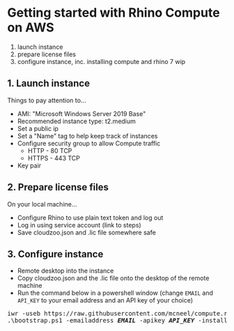 # Getting started with Rhino Compute on AWS

1. launch instance
2. prepare license files
3. configure instance, inc. installing compute and rhino 7 wip

## 1. Launch instance

Things to pay attention to...

* AMI: "Microsoft Windows Server 2019 Base"
* Recommended instance type: t2.medium
* Set a public ip
* Set a "Name" tag to help keep track of instances
* Configure security group to allow Compute traffic
    * HTTP - 80 TCP
    * HTTPS - 443 TCP
* Key pair

## 2. Prepare license files

On your local machine...

* Configure Rhino to use plain text token and log out
* Log in using service account (link to steps)
* Save cloudzoo.json and .lic file somewhere safe

## 3. Configure instance

* Remote desktop into the instance
* Copy cloudzoo.json and the .lic file onto the desktop of the remote machine
* Run the command below in a powershell window (change `EMAIL` and `API_KEY` to your email address and an API key of your choice)

<pre>
iwr -useb https://raw.githubusercontent.com/mcneel/compute.rhino3d/will/bootstrap-complete/script/bootstrap-server.ps1 -outfile bootstrap.ps1
.\bootstrap.ps1 -emailaddress <i><b>EMAIL</b></i> -apikey <i><b>API_KEY</b></i> -install
</pre>